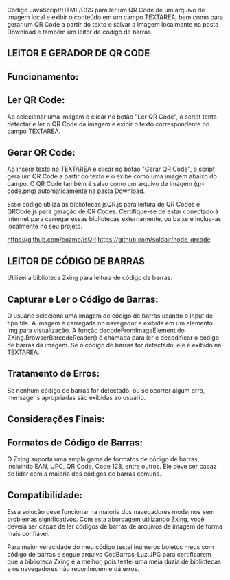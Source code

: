 Código JavaScript/HTML/CSS para ler um QR Code de um arquivo de imagem local e exibir o conteúdo em um campo TEXTAREA, bem como para gerar um QR Code a 
partir do texto e salvar a imagem localmente na pasta Download e também um leitor de código de barras.

LEITOR E GERADOR DE QR CODE
---------------------------

Funcionamento:
--------------
Ler QR Code:
------------
Ao selecionar uma imagem e clicar no botão "Ler QR Code", o script tenta detectar e ler o QR Code da imagem e exibir o texto correspondente 
no campo TEXTAREA.

Gerar QR Code:
--------------
Ao inserir texto no TEXTAREA e clicar no botão "Gerar QR Code", o script gera um QR Code a partir do texto e o exibe como uma imagem abaixo do campo.
O QR Code também é salvo como um arquivo de imagem (qr-code.png) automaticamente na pasta Download.

Esse código utiliza as bibliotecas jsQR.js para leitura de QR Codes e QRCode.js para geração de QR Codes.
Certifique-se de estar conectado à internet para carregar essas bibliotecas externamente, ou baixe e inclua-as localmente no seu projeto.

https://github.com/cozmo/jsQR
https://github.com/soldair/node-qrcode

<script src="https://unpkg.com/jsqr/dist/jsQR.js"></script>
<script src="https://cdn.jsdelivr.net/npm/qrcode/build/qrcode.min.js"></script>


LEITOR DE CÓDIGO DE BARRAS
--------------------------
Utilizei a biblioteca Zxing para leitura de código de barras:

Capturar e Ler o Código de Barras:
----------------------------------
O usuário seleciona uma imagem de código de barras usando o input de tipo file.
A imagem é carregada no navegador e exibida em um elemento img para visualização.
A função decodeFromImageElement do ZXing.BrowserBarcodeReader() é chamada para ler e decodificar o código de barras da imagem.
Se o código de barras for detectado, ele é exibido na TEXTAREA.

Tratamento de Erros:
--------------------
Se nenhum código de barras for detectado, ou se ocorrer algum erro, mensagens apropriadas são exibidas ao usuário.

Considerações Finais:
---------------------
Formatos de Código de Barras:
-----------------------------
O Zxing suporta uma ampla gama de formatos de código de barras, incluindo EAN, UPC, QR Code, Code 128, entre outros.
Ele deve ser capaz de lidar com a maioria dos códigos de barras comuns.

Compatibilidade:
----------------
Essa solução deve funcionar na maioria dos navegadores modernos sem problemas significativos.
Com esta abordagem utilizando Zxing, você deverá ser capaz de ler códigos de barras de arquivos de imagem de forma mais confiável.

Para maior veracidade do meu código testei inúmeros boletos meus com código de barras e segue arquivo CodBarras-Luz.JPG para
certificarem que a biblioteca Zxing é a melhor, pois testei uma meia dúzia de bibliotecas e os navegadores não reconhecem e dá erros.
